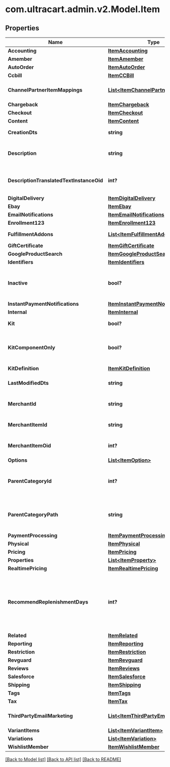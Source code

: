 # com.ultracart.admin.v2.Model.Item
## Properties

Name | Type | Description | Notes
------------ | ------------- | ------------- | -------------
**Accounting** | [**ItemAccounting**](ItemAccounting.md) |  | [optional] 
**Amember** | [**ItemAmember**](ItemAmember.md) |  | [optional] 
**AutoOrder** | [**ItemAutoOrder**](ItemAutoOrder.md) |  | [optional] 
**Ccbill** | [**ItemCCBill**](ItemCCBill.md) |  | [optional] 
**ChannelPartnerItemMappings** | [**List&lt;ItemChannelPartnerMapping&gt;**](ItemChannelPartnerMapping.md) | Channel Partner Item Mapping | [optional] 
**Chargeback** | [**ItemChargeback**](ItemChargeback.md) |  | [optional] 
**Checkout** | [**ItemCheckout**](ItemCheckout.md) |  | [optional] 
**Content** | [**ItemContent**](ItemContent.md) |  | [optional] 
**CreationDts** | **string** | Date/time of creation | [optional] 
**Description** | **string** | Description of the item up to 500 characters. | [optional] 
**DescriptionTranslatedTextInstanceOid** | **int?** | Description translated text instance id | [optional] 
**DigitalDelivery** | [**ItemDigitalDelivery**](ItemDigitalDelivery.md) |  | [optional] 
**Ebay** | [**ItemEbay**](ItemEbay.md) |  | [optional] 
**EmailNotifications** | [**ItemEmailNotifications**](ItemEmailNotifications.md) |  | [optional] 
**Enrollment123** | [**ItemEnrollment123**](ItemEnrollment123.md) |  | [optional] 
**FulfillmentAddons** | [**List&lt;ItemFulfillmentAddon&gt;**](ItemFulfillmentAddon.md) | Fulfillment Add-ons | [optional] 
**GiftCertificate** | [**ItemGiftCertificate**](ItemGiftCertificate.md) |  | [optional] 
**GoogleProductSearch** | [**ItemGoogleProductSearch**](ItemGoogleProductSearch.md) |  | [optional] 
**Identifiers** | [**ItemIdentifiers**](ItemIdentifiers.md) |  | [optional] 
**Inactive** | **bool?** | True if this item is inactive and can not be purchased | [optional] 
**InstantPaymentNotifications** | [**ItemInstantPaymentNotifications**](ItemInstantPaymentNotifications.md) |  | [optional] 
**Internal** | [**ItemInternal**](ItemInternal.md) |  | [optional] 
**Kit** | **bool?** | True if this item is a kit | [optional] 
**KitComponentOnly** | **bool?** | True if this item can only be usd as a kit component | [optional] 
**KitDefinition** | [**ItemKitDefinition**](ItemKitDefinition.md) |  | [optional] 
**LastModifiedDts** | **string** | Date/time of last modification | [optional] 
**MerchantId** | **string** | UltraCart merchant ID owning item | [optional] 
**MerchantItemId** | **string** | Unique item id assigned to this item | [optional] 
**MerchantItemOid** | **int?** | Unique object identifier for this item | [optional] 
**Options** | [**List&lt;ItemOption&gt;**](ItemOption.md) | Options | [optional] 
**ParentCategoryId** | **int?** | Parent category of the item.  Zero indicates the root folder. | [optional] 
**ParentCategoryPath** | **string** | Parent category path.  / indicates the root folder. | [optional] 
**PaymentProcessing** | [**ItemPaymentProcessing**](ItemPaymentProcessing.md) |  | [optional] 
**Physical** | [**ItemPhysical**](ItemPhysical.md) |  | [optional] 
**Pricing** | [**ItemPricing**](ItemPricing.md) |  | [optional] 
**Properties** | [**List&lt;ItemProperty&gt;**](ItemProperty.md) | Properties | [optional] 
**RealtimePricing** | [**ItemRealtimePricing**](ItemRealtimePricing.md) |  | [optional] 
**RecommendReplenishmentDays** | **int?** | Number of days to recommend replenishment after.  Null is not configured.  Set to zero to disable. | [optional] 
**Related** | [**ItemRelated**](ItemRelated.md) |  | [optional] 
**Reporting** | [**ItemReporting**](ItemReporting.md) |  | [optional] 
**Restriction** | [**ItemRestriction**](ItemRestriction.md) |  | [optional] 
**Revguard** | [**ItemRevguard**](ItemRevguard.md) |  | [optional] 
**Reviews** | [**ItemReviews**](ItemReviews.md) |  | [optional] 
**Salesforce** | [**ItemSalesforce**](ItemSalesforce.md) |  | [optional] 
**Shipping** | [**ItemShipping**](ItemShipping.md) |  | [optional] 
**Tags** | [**ItemTags**](ItemTags.md) |  | [optional] 
**Tax** | [**ItemTax**](ItemTax.md) |  | [optional] 
**ThirdPartyEmailMarketing** | [**List&lt;ItemThirdPartyEmailMarketing&gt;**](ItemThirdPartyEmailMarketing.md) | 3rd Party Email Marketing | [optional] 
**VariantItems** | [**List&lt;ItemVariantItem&gt;**](ItemVariantItem.md) | Variant Items | [optional] 
**Variations** | [**List&lt;ItemVariation&gt;**](ItemVariation.md) | Variations | [optional] 
**WishlistMember** | [**ItemWishlistMember**](ItemWishlistMember.md) |  | [optional] 


[[Back to Model list]](../README.md#documentation-for-models) [[Back to API list]](../README.md#documentation-for-api-endpoints) [[Back to README]](../README.md)

